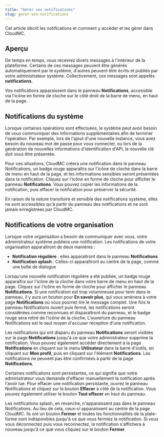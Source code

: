 ```yaml
---
title: "Gérer vos notifications"
slug: gerer-vos-notifications
---
```



Cet article décrit les notifications et comment y accéder et les gérer dans CloudMC.

## Aperçu

De temps en temps, vous recevrez divers messages à l'intérieur de la plateforme. Certains de ces messages peuvent être générés automatiquement par le système, d'autres peuvent être écrits et publiés par votre administrateur système. Collectivement, ces messages sont appelés **notifications**.

Vos notifications apparaissent dans le panneau **Notifications**, accessible via l'icône en forme de cloche sur le côté droit de la barre de menu, en haut de la page.

## Notifications du système

Lorsque certaines opérations sont effectuées, le système peut avoir besoin de vous communiquer des informations supplémentaires afin de terminer l'opération. Par exemple, lors de l'ajout d'une nouvelle instance, vous avez besoin du nouveau mot de passe pour vous connecter, ou lors de la génération de nouvelles informations d'identification d'API, la nouvelle clé doit vous être présentée.

Pour ces situations, CloudMC créera une notification dans le panneau Notifications, un badge rouge apparaîtra sur l'icône de cloche dans la barre de menu en haut de la page, et les informations sensibles seront présentées dans la notification. Cliquez sur l'icône en forme de cloche pour afficher le panneau **Notifications**. Vous pouvez copier les informations de la notification, puis effacer la notification pour préserver la sécurité.

En raison de la nature transitoire et sensible des notifications système, elles ne sont accessibles qu'à partir du panneau des notifications et ne sont jamais enregistrées par CloudMC.

## Notifications de votre organisation

Lorsque votre organisation a besoin de communiquer avec vous, votre administrateur système publiera une notification. Les notifications de votre organisation apparaîtront de deux manières :

- **Notification régulière** : elles apparaîtront dans le panneau **Notifications**
- **Notification splash** : Celles-ci apparaîtront au centre de la page, comme une boîte de dialogue

Lorsqu'une nouvelle notification régulière a été publiée, un badge rouge apparaîtra sur l'icône de la cloche dans votre barre de menu en haut de la page. Cliquez sur l'icône en forme de cloche pour afficher le panneau **Notifications**. Si une notification est trop volumineuse pour tenir dans le panneau, il y aura un bouton pour **En savoir plus**, qui vous amènera à votre page **Notifications** où vous pourrez lire le message complet. Une fois le panneau Notifications ouvert puis fermé, les notifications seront considérées comme reconnues et disparaîtront du panneau, et le badge rouge sera retiré de l'icône de la cloche. L'ouverture du panneau Notifications est le seul moyen d'accuser réception d'une notification.

Les notifications qui ont disparu du panneau **Notifications** seront visibles sur la page **Notifications** jusqu'à ce que votre administrateur supprime la notification. Vous pouvez également accéder directement à la page **Notifications** en cliquant sur le menu **Utilisateur** dans la barre d'outils, en cliquant sur **Mon profil**, puis en cliquant sur l'élément **Notifications**. Les notifications ne peuvent pas être confirmées à partir de la page **Notifications**.

Certaines notifications sont persistantes, ce qui signifie que votre administrateur vous demande d'effacer manuellement la notification après l'avoir lue. Pour effacer une notification persistante, ouvrez le panneau Notifications et cliquez sur le bouton **Effacer** à côté de la notification. Vous pouvez également utiliser le bouton **Tout effacer** en haut du panneau.

Les notifications splash, en revanche, n'apparaissent pas dans le panneau Notifications. Au lieu de cela, ceux-ci apparaissent au centre de la page CloudMC. Ils ont un bouton **Fermer** et toutes les fonctionnalités de la plate-forme sont indisponibles jusqu'à ce que vous fermiez la notification. Si vous vous déconnectez puis vous reconnectez, la notification s'affichera à nouveau jusqu'à ce que vous cliquiez sur le bouton **Fermer**.
